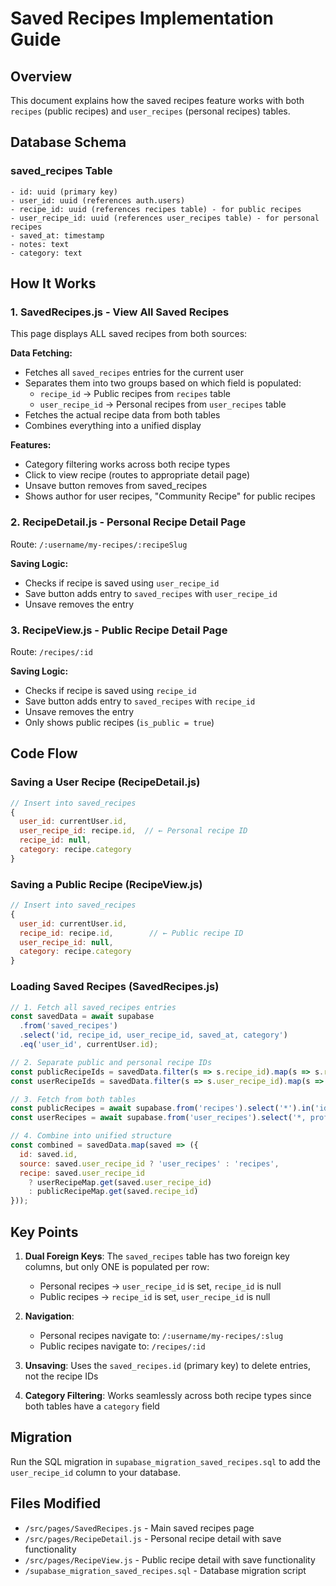 # Saved Recipes Implementation Guide

## Overview
This document explains how the saved recipes feature works with both `recipes` (public recipes) and `user_recipes` (personal recipes) tables.

## Database Schema

### saved_recipes Table
```
- id: uuid (primary key)
- user_id: uuid (references auth.users)
- recipe_id: uuid (references recipes table) - for public recipes
- user_recipe_id: uuid (references user_recipes table) - for personal recipes
- saved_at: timestamp
- notes: text
- category: text
```

## How It Works

### 1. **SavedRecipes.js** - View All Saved Recipes
This page displays ALL saved recipes from both sources:

**Data Fetching:**
- Fetches all `saved_recipes` entries for the current user
- Separates them into two groups based on which field is populated:
  - `recipe_id` → Public recipes from `recipes` table
  - `user_recipe_id` → Personal recipes from `user_recipes` table
- Fetches the actual recipe data from both tables
- Combines everything into a unified display

**Features:**
- Category filtering works across both recipe types
- Click to view recipe (routes to appropriate detail page)
- Unsave button removes from saved_recipes
- Shows author for user recipes, "Community Recipe" for public recipes

### 2. **RecipeDetail.js** - Personal Recipe Detail Page
Route: `/:username/my-recipes/:recipeSlug`

**Saving Logic:**
- Checks if recipe is saved using `user_recipe_id`
- Save button adds entry to `saved_recipes` with `user_recipe_id`
- Unsave removes the entry

### 3. **RecipeView.js** - Public Recipe Detail Page
Route: `/recipes/:id`

**Saving Logic:**
- Checks if recipe is saved using `recipe_id`
- Save button adds entry to `saved_recipes` with `recipe_id`
- Unsave removes the entry
- Only shows public recipes (`is_public = true`)

## Code Flow

### Saving a User Recipe (RecipeDetail.js)
```javascript
// Insert into saved_recipes
{
  user_id: currentUser.id,
  user_recipe_id: recipe.id,  // ← Personal recipe ID
  recipe_id: null,
  category: recipe.category
}
```

### Saving a Public Recipe (RecipeView.js)
```javascript
// Insert into saved_recipes
{
  user_id: currentUser.id,
  recipe_id: recipe.id,        // ← Public recipe ID
  user_recipe_id: null,
  category: recipe.category
}
```

### Loading Saved Recipes (SavedRecipes.js)
```javascript
// 1. Fetch all saved_recipes entries
const savedData = await supabase
  .from('saved_recipes')
  .select('id, recipe_id, user_recipe_id, saved_at, category')
  .eq('user_id', currentUser.id);

// 2. Separate public and personal recipe IDs
const publicRecipeIds = savedData.filter(s => s.recipe_id).map(s => s.recipe_id);
const userRecipeIds = savedData.filter(s => s.user_recipe_id).map(s => s.user_recipe_id);

// 3. Fetch from both tables
const publicRecipes = await supabase.from('recipes').select('*').in('id', publicRecipeIds);
const userRecipes = await supabase.from('user_recipes').select('*, profiles(*)').in('id', userRecipeIds);

// 4. Combine into unified structure
const combined = savedData.map(saved => ({
  id: saved.id,
  source: saved.user_recipe_id ? 'user_recipes' : 'recipes',
  recipe: saved.user_recipe_id 
    ? userRecipeMap.get(saved.user_recipe_id)
    : publicRecipeMap.get(saved.recipe_id)
}));
```

## Key Points

1. **Dual Foreign Keys**: The `saved_recipes` table has two foreign key columns, but only ONE is populated per row:
   - Personal recipes → `user_recipe_id` is set, `recipe_id` is null
   - Public recipes → `recipe_id` is set, `user_recipe_id` is null

2. **Navigation**:
   - Personal recipes navigate to: `/:username/my-recipes/:slug`
   - Public recipes navigate to: `/recipes/:id`

3. **Unsaving**: Uses the `saved_recipes.id` (primary key) to delete entries, not the recipe IDs

4. **Category Filtering**: Works seamlessly across both recipe types since both tables have a `category` field

## Migration
Run the SQL migration in `supabase_migration_saved_recipes.sql` to add the `user_recipe_id` column to your database.

## Files Modified
- `/src/pages/SavedRecipes.js` - Main saved recipes page
- `/src/pages/RecipeDetail.js` - Personal recipe detail with save functionality
- `/src/pages/RecipeView.js` - Public recipe detail with save functionality
- `/supabase_migration_saved_recipes.sql` - Database migration script
